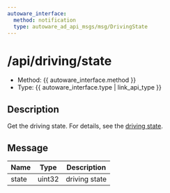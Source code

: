 ```yaml
---
autoware_interface:
  method: notification
  type: autoware_ad_api_msgs/msg/DrivingState
---
```


# /api/driving/state

- Method: {{ autoware_interface.method }}
- Type: {{ autoware_interface.type | link_api_type }}

## Description

Get the driving state. For details, see the [driving state](../../../features/driving.md).

## Message

| Name  | Type   | Description   |
| ----- | ------ | ------------- |
| state | uint32 | driving state |

